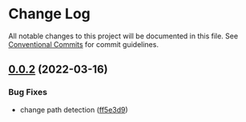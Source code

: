 # Change Log

All notable changes to this project will be documented in this file.
See [Conventional Commits](https://conventionalcommits.org) for commit guidelines.

## [0.0.2](https://github.com/ariran5/ariran/compare/@ariran/global-listeners@0.0.1...@ariran/global-listeners@0.0.2) (2022-03-16)


### Bug Fixes

* change path detection ([ff5e3d9](https://github.com/ariran5/ariran/commit/ff5e3d989bb0151606def87ee8b1d52190823bc0))
